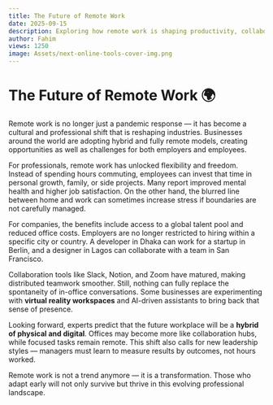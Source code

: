 ```yaml
---
title: The Future of Remote Work
date: 2025-09-15
description: Exploring how remote work is shaping productivity, collaboration, and lifestyle in 2025.
author: Fahim
views: 1250
image: Assets/next-online-tools-cover-img.png
---
```


# The Future of Remote Work 🌍

Remote work is no longer just a pandemic response — it has become a cultural and professional shift that is reshaping industries. Businesses around the world are adopting hybrid and fully remote models, creating opportunities as well as challenges for both employers and employees.  

For professionals, remote work has unlocked flexibility and freedom. Instead of spending hours commuting, employees can invest that time in personal growth, family, or side projects. Many report improved mental health and higher job satisfaction. On the other hand, the blurred line between home and work can sometimes increase stress if boundaries are not carefully managed.  

For companies, the benefits include access to a global talent pool and reduced office costs. Employers are no longer restricted to hiring within a specific city or country. A developer in Dhaka can work for a startup in Berlin, and a designer in Lagos can collaborate with a team in San Francisco.  

Collaboration tools like Slack, Notion, and Zoom have matured, making distributed teamwork smoother. Still, nothing can fully replace the spontaneity of in-office conversations. Some businesses are experimenting with **virtual reality workspaces** and AI-driven assistants to bring back that sense of presence.  

Looking forward, experts predict that the future workplace will be a **hybrid of physical and digital**. Offices may become more like collaboration hubs, while focused tasks remain remote. This shift also calls for new leadership styles — managers must learn to measure results by outcomes, not hours worked.  

Remote work is not a trend anymore — it is a transformation. Those who adapt early will not only survive but thrive in this evolving professional landscape.
